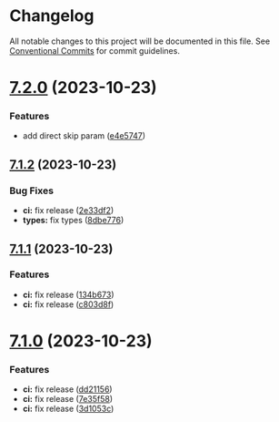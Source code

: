 # Changelog

All notable changes to this project will be documented in this file. See
[Conventional Commits](https://conventionalcommits.org) for commit guidelines.

# [7.2.0](https://github.com/frenchrabbit/mongoose-paginate/compare/v7.1.2...v7.2.0) (2023-10-23)


### Features

* add direct skip param ([e4e5747](https://github.com/frenchrabbit/mongoose-paginate/commit/e4e57478fc369948b8e34f480af93944ffffd5e4))

## [7.1.2](https://github.com/frenchrabbit/mongoose-paginate/compare/v7.1.1...v7.1.2) (2023-10-23)


### Bug Fixes

* **ci:** fix release ([2e33df2](https://github.com/frenchrabbit/mongoose-paginate/commit/2e33df2bac030bc1dc578f778626cb070fd85d67))
* **types:** fix types ([8dbe776](https://github.com/frenchrabbit/mongoose-paginate/commit/8dbe776498e482be6bfc35ce603b87af6d9eb8e6))

## [7.1.1](https://github.com/frenchrabbit/mongoose-paginate/compare/v7.1.0...v7.1.1) (2023-10-23)


### Features

* **ci:** fix release ([134b673](https://github.com/frenchrabbit/mongoose-paginate/commit/134b6735e69a4b1a79d166f1c6731064a104a1a1))
* **ci:** fix release ([c803d8f](https://github.com/frenchrabbit/mongoose-paginate/commit/c803d8fd698cf21028afeb330c5af1d37a40a652))

# [7.1.0](https://github.com/frenchrabbit/mongoose-paginate/compare/v7.0.0...v7.1.0) (2023-10-23)


### Features

* **ci:** fix release ([dd21156](https://github.com/frenchrabbit/mongoose-paginate/commit/dd211563d7c7973aaf403de5c6a951c49e7b6542))
* **ci:** fix release ([7e35f58](https://github.com/frenchrabbit/mongoose-paginate/commit/7e35f58914b9f5ae42c2ea2a2b56f405d424b623))
* **ci:** fix release ([3d1053c](https://github.com/frenchrabbit/mongoose-paginate/commit/3d1053c8dbf766fc8afdedde3771a29c342f8faa))
